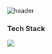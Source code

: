 ![header](https://capsule-render.vercel.app/api?type=wave&color=timeAuto&height=300&section=header&text=manyyeon&fontSize=90)
### Tech Stack
<img src="https://img.shields.io/badge/Swift-F05138?style=flat-square&logo=Swift&logoColor=black">


<!--
**manyyeon/manyyeon** is a ✨ _special_ ✨ repository because its `README.md` (this file) appears on your GitHub profile.

Here are some ideas to get you started:

- 🔭 I’m currently working on ...
- 🌱 I’m currently learning ...
- 👯 I’m looking to collaborate on ...
- 🤔 I’m looking for help with ...
- 💬 Ask me about ...
- 📫 How to reach me: ...
- 😄 Pronouns: ...
- ⚡ Fun fact: ...
-->
